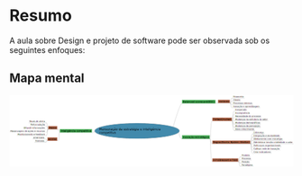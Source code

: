 # Resumo

A aula sobre Design e projeto de software pode ser observada sob os seguintes enfoques:

## Mapa mental

![Mapa mental da aula](../../../../../images/pe4_1.png)